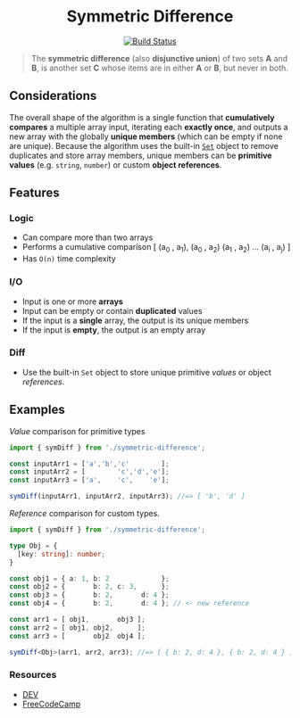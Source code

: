 <h1 align="center">Symmetric Difference</h1>

<p align="center">
  <a href="https://github.com/davelsan/typescript-algorithms/actions?query=workflow%3Asymmetric-difference">
    <img alt="Build Status" src="https://github.com/davelsan/typescript-algorithms/workflows/symmetric-difference/badge.svg?branch=develop"/>
  </a>
</p>

> The __symmetric difference__ (also __disjunctive union__) of two sets __A__ and __B__, is another set __C__ whose items are in either __A__ or __B__, but never in both.

## Considerations

The overall shape of the algorithm is a single function that __cumulatively compares__ a multiple array input, iterating each __exactly once__, and outputs a new array with the globally __unique members__ (which can be empty if none are unique). Because the algorithm uses the built-in [`Set`](https://developer.mozilla.org/en-US/docs/Web/JavaScript/Reference/Global_Objects/Set) object to remove duplicates and store array members, unique members can be __primitive values__ (e.g. `string`, `number`) or custom __object references__.

## Features

### Logic

- Can compare more than two arrays
- Performs a cumulative comparison [ (a<sub>0</sub> , a<sub>1</sub>), (a<sub>0</sub> , a<sub>2</sub>) (a<sub>1</sub> , a<sub>2</sub>) ... (a<sub>i</sub> , a<sub>j</sub>) ]
- Has `O(n)` time complexity

### I/O

- Input is one or more __arrays__
- Input can be empty or contain __duplicated__ values
- If the input is a __single__ array, the output is its unique members
- If the input is __empty__, the output is an empty array

### Diff

- Use the built-in `Set` object to store unique primitive _values_ or object _references_.

## Examples

_Value_ comparison for primitive types

```ts
import { symDiff } from './symmetric-difference';

const inputArr1 = ['a','b','c'        ];
const inputArr2 = [        'c','d','e'];
const inputArr3 = ['a',    'c',    'e'];

symDiff(inputArr1, inputArr2, inputArr3); //=> [ 'b', 'd' ]
```

_Reference_ comparison for custom types.

```ts
import { symDiff } from './symmetric-difference';

type Obj = {
  [key: string]: number;
}

const obj1 = { a: 1, b: 2             };
const obj2 = {       b: 2, c: 3,      };
const obj3 = {       b: 2,       d: 4 };
const obj4 = {       b: 2,       d: 4 }; // <- new reference

const arr1 = [ obj1,       obj3 ];
const arr2 = [ obj1, obj2,      ];
const arr3 = [       obj2  obj4 ];

symDiff<Obj>(arr1, arr2, arr3); //=> [ { b: 2, d: 4 }, { b: 2, d: 4 } ]
```

### Resources

- [DEV](https://dev.to/nas5w/exploring-the-symmetric-difference-interview-question-3bg5)
- [FreeCodeCamp](https://github.com/ashish9342/FreeCodeCamp/wiki/Algorithm-Symmetric-Difference)